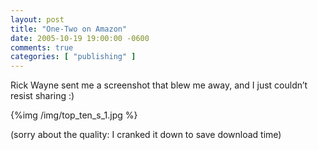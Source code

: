 ```yaml
---
layout: post
title: "One-Two on Amazon"
date: 2005-10-19 19:00:00 -0600
comments: true
categories: [ "publishing" ]
---
```


Rick Wayne sent me a screenshot that blew me away, and I just couldn’t
resist sharing :) 

{%img /img/top_ten_s_1.jpg %}

(sorry about the quality: I cranked it down to save
download time)
  

